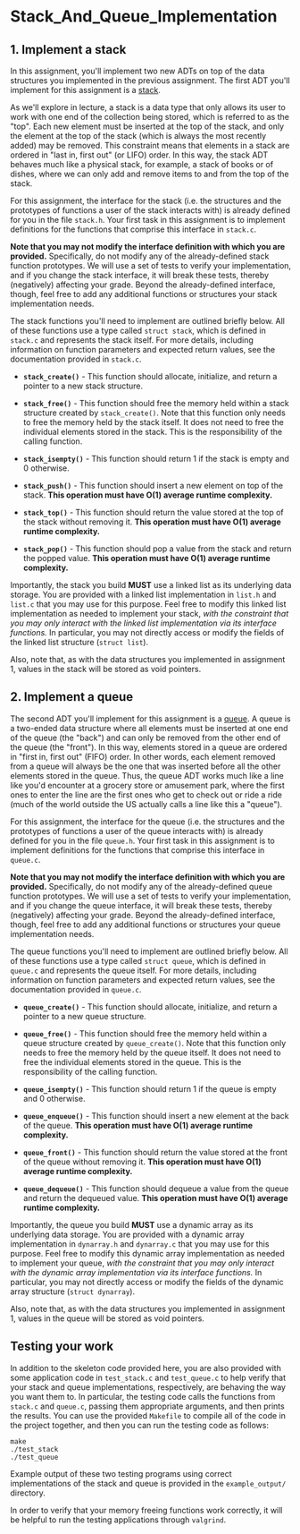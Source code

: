 # Stack_And_Queue_Implementation

## 1. Implement a stack

In this assignment, you'll implement two new ADTs on top of the data structures you implemented in the previous assignment.  The first ADT you'll implement for this assignment is a [stack](https://en.wikipedia.org/wiki/Stack_(abstract_data_type)).

As we'll explore in lecture, a stack is a data type that only allows its user to work with one end of the collection being stored, which is referred to as the "top".  Each new element must be inserted at the top of the stack, and only the element at the top of the stack (which is always the most recently added) may be removed.  This constraint means that elements in a stack are ordered in "last in, first out" (or LIFO) order.  In this way, the stack ADT behaves much like a physical stack, for example, a stack of books or of dishes, where we can only add and remove items to and from the top of the stack.

For this assignment, the interface for the stack (i.e. the structures and the prototypes of functions a user of the stack interacts with) is already defined for you in the file `stack.h`.  Your first task in this assignment is to implement definitions for the functions that comprise this interface in `stack.c`.

**Note that you may not modify the interface definition with which you are provided.**  Specifically, do not modify any of the already-defined stack function prototypes.  We will use a set of tests to verify your implementation, and if you change the stack interface, it will break these tests, thereby (negatively) affecting your grade.  Beyond the already-defined interface, though, feel free to add any additional functions or structures your stack implementation needs.

The stack functions you'll need to implement are outlined briefly below.  All of these functions use a type called `struct stack`, which is defined in `stack.c` and represents the stack itself.  For more details, including information on function parameters and expected return values, see the documentation provided in `stack.c`.

  * **`stack_create()`** - This function should allocate, initialize, and return a pointer to a new stack structure.

  * **`stack_free()`** - This function should free the memory held within a stack structure created by `stack_create()`.  Note that this function only needs to free the memory held by the stack itself.  It does not need to free the individual elements stored in the stack.  This is the responsibility of the calling function.

  * **`stack_isempty()`** - This function should return 1 if the stack is empty and 0 otherwise.

  * **`stack_push()`** - This function should insert a new element on top of the stack.  **This operation must have O(1) average runtime complexity.**

  * **`stack_top()`** - This function should return the value stored at the top of the stack without removing it.  **This operation must have O(1) average runtime complexity.**

  * **`stack_pop()`** - This function should pop a value from the stack and return the popped value.  **This operation must have O(1) average runtime complexity.**

Importantly, the stack you build **MUST** use a linked list as its underlying data storage.  You are provided with a linked list implementation in `list.h` and `list.c` that you may use for this purpose.  Feel free to modify this linked list implementation as needed to implement your stack, *with the constraint that you may only interact with the linked list implementation via its interface functions.*  In particular, you may not directly access or modify the fields of the linked list structure (`struct list`).

Also, note that, as with the data structures you implemented in assignment 1, values in the stack will be stored as void pointers.

## 2. Implement a queue

The second ADT you'll implement for this assignment is a [queue](https://en.wikipedia.org/wiki/Queue_(abstract_data_type)).  A queue is a two-ended data structure where all elements must be inserted at one end of the queue (the "back") and can only be removed from the other end of the queue (the "front").  In this way, elements stored in a queue are ordered in "first in, first out" (FIFO) order.  In other words, each element removed from a queue will always be the one that was inserted before all the other elements stored in the queue.  Thus, the queue ADT works much like a line like you'd encounter at a grocery store or amusement park, where the first ones to enter the line are the first ones who get to check out or ride a ride (much of the world outside the US actually calls a line like this a "queue").

For this assignment, the interface for the queue (i.e. the structures and the prototypes of functions a user of the queue interacts with) is already defined for you in the file `queue.h`.  Your first task in this assignment is to implement definitions for the functions that comprise this interface in `queue.c`.

**Note that you may not modify the interface definition with which you are provided.**  Specifically, do not modify any of the already-defined queue function prototypes.  We will use a set of tests to verify your implementation, and if you change the queue interface, it will break these tests, thereby (negatively) affecting your grade.  Beyond the already-defined interface, though, feel free to add any additional functions or structures your queue implementation needs.

The queue functions you'll need to implement are outlined briefly below.  All of these functions use a type called `struct queue`, which is defined in `queue.c` and represents the queue itself.  For more details, including information on function parameters and expected return values, see the documentation provided in `queue.c`.

  * **`queue_create()`** - This function should allocate, initialize, and return a pointer to a new queue structure.

  * **`queue_free()`** - This function should free the memory held within a queue structure created by `queue_create()`.  Note that this function only needs to free the memory held by the queue itself.  It does not need to free the individual elements stored in the queue.  This is the responsibility of the calling function.

  * **`queue_isempty()`** - This function should return 1 if the queue is empty and 0 otherwise.

  * **`queue_enqueue()`** - This function should insert a new element at the back of the queue.  **This operation must have O(1) average runtime complexity.**

  * **`queue_front()`** - This function should return the value stored at the front of the queue without removing it.  **This operation must have O(1) average runtime complexity.**

  * **`queue_dequeue()`** - This function should dequeue a value from the queue and return the dequeued value.  **This operation must have O(1) average runtime complexity.**

Importantly, the queue you build **MUST** use a dynamic array as its underlying data storage.  You are provided with a dynamic array implementation in `dynarray.h` and `dynarray.c` that you may use for this purpose.  Feel free to modify this dynamic array implementation as needed to implement your queue, *with the constraint that you may only interact with the dynamic array implementation via its interface functions.*  In particular, you may not directly access or modify the fields of the dynamic array structure (`struct dynarray`).

Also, note that, as with the data structures you implemented in assignment 1, values in the queue will be stored as void pointers.

## Testing your work

In addition to the skeleton code provided here, you are also provided with some application code in `test_stack.c` and `test_queue.c` to help verify that your stack and queue implementations, respectively, are behaving the way you want them to.  In particular, the testing code calls the functions from `stack.c` and `queue.c`, passing them appropriate arguments, and then prints the results.  You can use the provided `Makefile` to compile all of the code in the project together, and then you can run the testing code as follows:
```
make
./test_stack
./test_queue
```
Example output of these two testing programs using correct implementations of the stack and queue is provided in the `example_output/` directory.

In order to verify that your memory freeing functions work correctly, it will be helpful to run the testing applications through `valgrind`.

